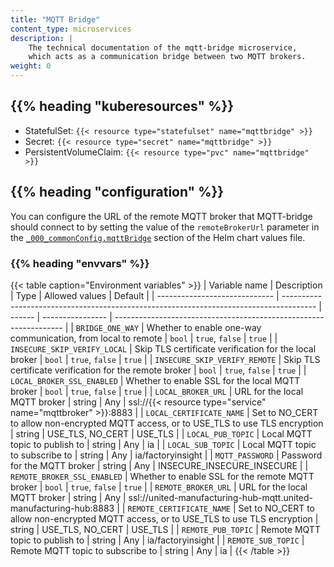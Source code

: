 ```yaml
---
title: "MQTT Bridge"
content_type: microservices
description: |
    The technical documentation of the mqtt-bridge microservice,
    which acts as a communication bridge between two MQTT brokers.
weight: 0
---
```


<!-- overview -->

<!-- body -->

## {{% heading "kuberesources" %}}

- StatefulSet: `{{< resource type="statefulset" name="mqttbridge" >}}`
- Secret: `{{< resource type="secret" name="mqttbridge" >}}`
- PersistentVolumeClaim: `{{< resource type="pvc" name="mqttbridge" >}}`

## {{% heading "configuration" %}}

You can configure the URL of the remote MQTT broker that MQTT-bridge should
connect to by setting the value of the `remoteBrokerUrl` parameter in the
[`_000_commonConfig.mqttBridge`](/docs/architecture/helm-chart/#mqtt-bridge)
section of the Helm chart values file.

### {{% heading "envvars" %}}

{{< table caption="Environment variables" >}}
| Variable name                 | Description                                                                            | Type   | Allowed values   | Default                                                           |
| ----------------------------- | -------------------------------------------------------------------------------------- | ------ | ---------------- | ----------------------------------------------------------------- |
| `BRIDGE_ONE_WAY`              | Whether to enable one-way communication, from local to remote                          | `bool` | `true`, `false`  | `true`                                                            |
| `INSECURE_SKIP_VERIFY_LOCAL`  | Skip TLS certificate verification for the local broker                                 | `bool` | `true`, `false`  | `true`                                                            |
| `INSECURE_SKIP_VERIFY_REMOTE` | Skip TLS certificate verification for the remote broker                                | `bool` | `true`, `false`  | `true`                                                            |
| `LOCAL_BROKER_SSL_ENABLED`    | Whether to enable SSL for the local MQTT broker                                        | `bool` | `true`, `false`  | `true`                                                            |
| `LOCAL_BROKER_URL`            | URL for the local MQTT broker                                                          | string | Any              | ssl://{{< resource type="service" name="mqttbroker" >}}:8883      |
| `LOCAL_CERTIFICATE_NAME`      | Set to NO_CERT to allow non-encrypted MQTT access, or to USE_TLS to use TLS encryption | string | USE_TLS, NO_CERT | USE_TLS                                                           |
| `LOCAL_PUB_TOPIC`             | Local MQTT topic to publish to                                                         | string | Any              | ia                                                                |
| `LOCAL_SUB_TOPIC`             | Local MQTT topic to subscribe to                                                       | string | Any              | ia/factoryinsight                                                 |
| `MQTT_PASSWORD`               | Password for the MQTT broker                                                           | string | Any              | INSECURE_INSECURE_INSECURE                                        |
| `REMOTE_BROKER_SSL_ENABLED`   | Whether to enable SSL for the remote MQTT broker                                       | `bool` | `true`, `false`  | `true`                                                            |
| `REMOTE_BROKER_URL`           | URL for the local MQTT broker                                                          | string | Any              | ssl://united-manufacturing-hub-mqtt.united-manufacturing-hub:8883 |
| `REMOTE_CERTIFICATE_NAME`     | Set to NO_CERT to allow non-encrypted MQTT access, or to USE_TLS to use TLS encryption | string | USE_TLS, NO_CERT | USE_TLS                                                           |
| `REMOTE_PUB_TOPIC`            | Remote MQTT topic to publish to                                                        | string | Any              | ia/factoryinsight                                                 |
| `REMOTE_SUB_TOPIC`            | Remote MQTT topic to subscribe to                                                      | string | Any              | ia                                                                |
{{< /table >}}
